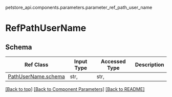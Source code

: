 petstore_api.components.parameters.parameter_ref_path_user_name
# RefPathUserName
## Schema
Ref Class | Input Type | Accessed Type | Description
--------- | ---------- | ------------- | ------------
[PathUserName.schema](../../components/parameters/parameter_path_user_name.md#schema) | str,  | str,  | 

[[Back to top]](#top) [[Back to Component Parameters]](../../../README.md#Component-Parameters) [[Back to README]](../../../README.md)
